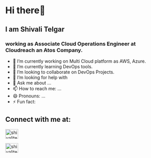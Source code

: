 # Hi there👋 
## I am Shivali Telgar 
### working as Associate Cloud Operations Engineer at Cloudreach an Atos Company.

- 🔭 I’m currently working on Multi Cloud platform as AWS, Azure.
- 🌱 I’m currently learning DevOps tools.
- 👯 I’m looking to collaborate on DevOps Projects.
- 🤔 I’m looking for help with 
- 💬 Ask me about ...
- 📫 How to reach me: ...
- 😄 Pronouns: ...
- ⚡ Fun fact: 


## Connect with me at:

<a href="https://www.linkedin.com/in/shivali-t-b53409182/" target="blank"><img align="center" src="https://raw.githubusercontent.com/rahuldkjain/github-profile-readme-generator/master/src/images/icons/Social/linked-in-alt.svg" alt="shivalitelgar" height="30" width="40" /></a></p>


<a href="https://hashnode.com/@shivali14" target="blank"><img align="center" src="https://cdn.hashnode.com/res/hashnode/image/upload/v1611244244346/Y0nrI4kKp.png?auto=compress&w=500" alt="shivalitelgar" height="30" width="40" /></a></p>
